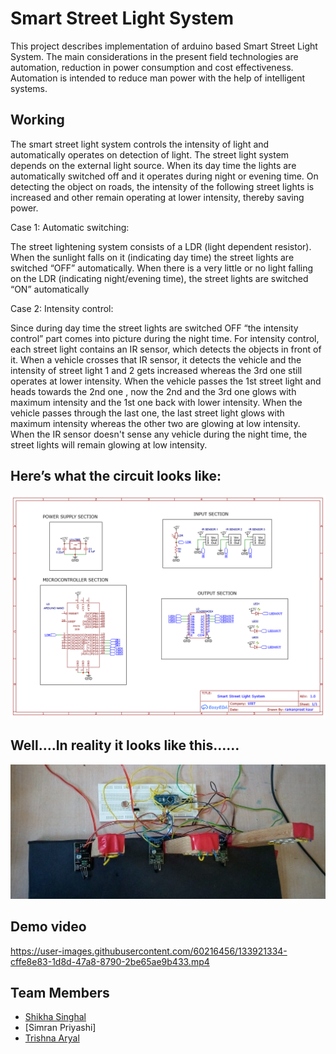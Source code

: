 # Smart Street Light System
This project describes implementation of arduino based Smart Street Light System. The main considerations in the present field technologies are automation, reduction in power consumption and cost effectiveness. Automation is intended to reduce man power with the help of intelligent systems.

## Working 

The smart street light system controls the intensity of light and automatically operates on detection of light. The street light system depends on the external light source. When its day time the lights are automatically switched off and it operates during night or evening time. On detecting the object on roads, the intensity of the following street lights is increased and  other remain operating at lower intensity, thereby saving power. 

Case 1: Automatic switching:

The street lightening system consists of a LDR (light dependent resistor). When the  sunlight falls on it (indicating day time) the street lights are switched “OFF” automatically. 
When there is a very little or no light falling on the LDR (indicating night/evening time), the street  lights are switched “ON” automatically  

Case 2: Intensity control:

Since during day time the street lights are switched OFF “the intensity control” part comes into picture during the night time. 
For intensity control, each street light contains an IR sensor, which detects the objects in  front of it. When a vehicle crosses that IR sensor, it detects the vehicle and the intensity  of street light 1 and 2 gets increased whereas the 3rd one still operates at lower intensity. 
When the vehicle passes the 1st street light and heads towards the 2nd one , now the 2nd and the 3rd one glows with maximum intensity and the 1st one back with lower intensity. 
When the vehicle passes through the last one, the last street light glows with  maximum intensity whereas the other two are glowing at low intensity. 
When the IR sensor doesn't sense any vehicle during the night time, the street lights will remain glowing at low intensity. 

## Here’s what the circuit looks like:

![alt text](https://github.com/1998ramanpreet/Smart-Street-Light-System/blob/main/Schematic_ssls.png?raw=true)

## Well….In reality it looks like this……

![alt text](https://github.com/1998ramanpreet/Smart-Street-Light-System/blob/main/ssls2.jpg?raw=true)

## Demo video

https://user-images.githubusercontent.com/60216456/133921334-cffe8e83-1d8d-47a8-8790-2be65ae9b433.mp4

## Team Members
- [Shikha Singhal](https://github.com/shikhasinghal2075)
- [Simran Priyashi]
- [Trishna Aryal](https://github.com/trishnaaryal)

